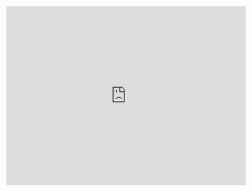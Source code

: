 

<iframe width="640" height="480" src="https://vimeo.com/user84097964/simlab" frameborder="0"> </iframe>


<div class="x-frame video" data-video="http://player.vimeo.com/video/265181913"> </div>
